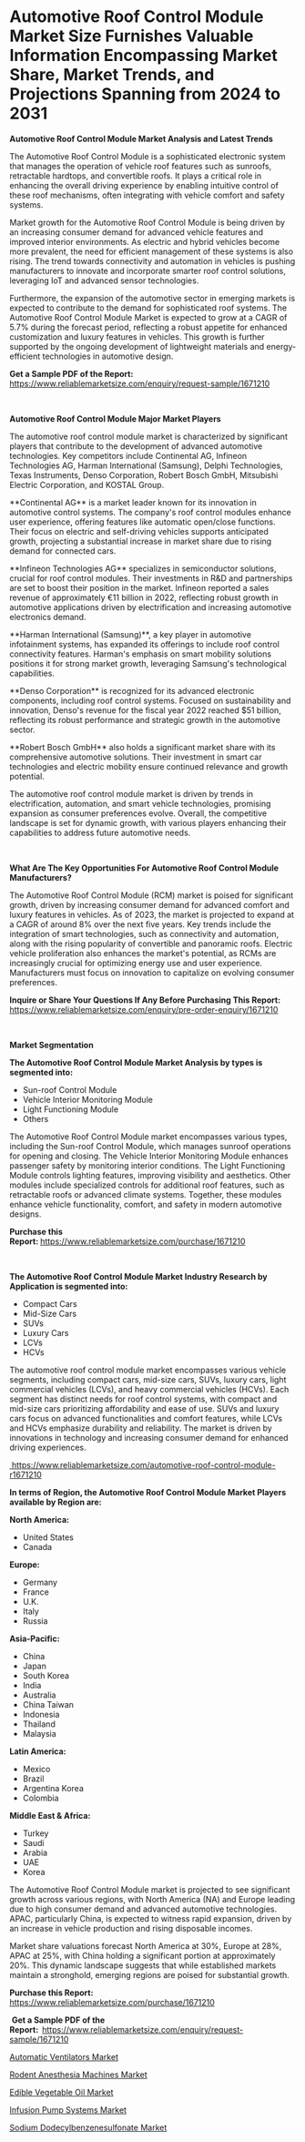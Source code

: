 <p><h1>Automotive Roof Control Module Market Size Furnishes Valuable Information Encompassing Market Share, Market Trends, and Projections Spanning from 2024 to 2031</h1></p><p><strong>Automotive Roof Control Module Market Analysis and Latest Trends</strong></p>
<p><p>The Automotive Roof Control Module is a sophisticated electronic system that manages the operation of vehicle roof features such as sunroofs, retractable hardtops, and convertible roofs. It plays a critical role in enhancing the overall driving experience by enabling intuitive control of these roof mechanisms, often integrating with vehicle comfort and safety systems.</p><p>Market growth for the Automotive Roof Control Module is being driven by an increasing consumer demand for advanced vehicle features and improved interior environments. As electric and hybrid vehicles become more prevalent, the need for efficient management of these systems is also rising. The trend towards connectivity and automation in vehicles is pushing manufacturers to innovate and incorporate smarter roof control solutions, leveraging IoT and advanced sensor technologies.</p><p>Furthermore, the expansion of the automotive sector in emerging markets is expected to contribute to the demand for sophisticated roof systems. The Automotive Roof Control Module Market is expected to grow at a CAGR of 5.7% during the forecast period, reflecting a robust appetite for enhanced customization and luxury features in vehicles. This growth is further supported by the ongoing development of lightweight materials and energy-efficient technologies in automotive design.</p></p>
<p><strong>Get a Sample PDF of the Report:&nbsp;</strong> <a href="https://www.reliablemarketsize.com/enquiry/request-sample/1671210?utm_campaign=1125&utm_medium=2&utm_source=Github&utm_content=ia&utm_term=10102024&utm_id=automotive-roof-control-module">https://www.reliablemarketsize.com/enquiry/request-sample/1671210</a></p>
<p>&nbsp;</p>
<p><strong>Automotive Roof Control Module Major Market Players</strong></p>
<p><p>The automotive roof control module market is characterized by significant players that contribute to the development of advanced automotive technologies. Key competitors include Continental AG, Infineon Technologies AG, Harman International (Samsung), Delphi Technologies, Texas Instruments, Denso Corporation, Robert Bosch GmbH, Mitsubishi Electric Corporation, and KOSTAL Group.</p><p>**Continental AG** is a market leader known for its innovation in automotive control systems. The company's roof control modules enhance user experience, offering features like automatic open/close functions. Their focus on electric and self-driving vehicles supports anticipated growth, projecting a substantial increase in market share due to rising demand for connected cars.</p><p>**Infineon Technologies AG** specializes in semiconductor solutions, crucial for roof control modules. Their investments in R&D and partnerships are set to boost their position in the market. Infineon reported a sales revenue of approximately €11 billion in 2022, reflecting robust growth in automotive applications driven by electrification and increasing automotive electronics demand.</p><p>**Harman International (Samsung)**, a key player in automotive infotainment systems, has expanded its offerings to include roof control connectivity features. Harman's emphasis on smart mobility solutions positions it for strong market growth, leveraging Samsung's technological capabilities.</p><p>**Denso Corporation** is recognized for its advanced electronic components, including roof control systems. Focused on sustainability and innovation, Denso's revenue for the fiscal year 2022 reached $51 billion, reflecting its robust performance and strategic growth in the automotive sector.</p><p>**Robert Bosch GmbH** also holds a significant market share with its comprehensive automotive solutions. Their investment in smart car technologies and electric mobility ensure continued relevance and growth potential.</p><p>The automotive roof control module market is driven by trends in electrification, automation, and smart vehicle technologies, promising expansion as consumer preferences evolve. Overall, the competitive landscape is set for dynamic growth, with various players enhancing their capabilities to address future automotive needs.</p></p>
<p>&nbsp;</p>
<p><strong>What Are The Key Opportunities For Automotive Roof Control Module Manufacturers?</strong></p>
<p><p>The Automotive Roof Control Module (RCM) market is poised for significant growth, driven by increasing consumer demand for advanced comfort and luxury features in vehicles. As of 2023, the market is projected to expand at a CAGR of around 8% over the next five years. Key trends include the integration of smart technologies, such as connectivity and automation, along with the rising popularity of convertible and panoramic roofs. Electric vehicle proliferation also enhances the market's potential, as RCMs are increasingly crucial for optimizing energy use and user experience. Manufacturers must focus on innovation to capitalize on evolving consumer preferences.</p></p>
<p><strong>Inquire or Share Your Questions If Any Before Purchasing This Report:</strong> <a href="https://www.reliablemarketsize.com/enquiry/pre-order-enquiry/1671210?utm_campaign=1125&utm_medium=2&utm_source=Github&utm_content=ia&utm_term=10102024&utm_id=automotive-roof-control-module">https://www.reliablemarketsize.com/enquiry/pre-order-enquiry/1671210</a></p>
<p>&nbsp;</p>
<p><strong>Market Segmentation</strong></p>
<p><strong>The Automotive Roof Control Module Market Analysis by types is segmented into:</strong></p>
<p><ul><li>Sun-roof Control Module</li><li>Vehicle Interior Monitoring Module</li><li>Light Functioning Module</li><li>Others</li></ul></p>
<p><p>The Automotive Roof Control Module market encompasses various types, including the Sun-roof Control Module, which manages sunroof operations for opening and closing. The Vehicle Interior Monitoring Module enhances passenger safety by monitoring interior conditions. The Light Functioning Module controls lighting features, improving visibility and aesthetics. Other modules include specialized controls for additional roof features, such as retractable roofs or advanced climate systems. Together, these modules enhance vehicle functionality, comfort, and safety in modern automotive designs.</p></p>
<p><strong>Purchase this Report:&nbsp;</strong><a href="https://www.reliablemarketsize.com/purchase/1671210?utm_campaign=1125&utm_medium=2&utm_source=Github&utm_content=ia&utm_term=10102024&utm_id=automotive-roof-control-module">https://www.reliablemarketsize.com/purchase/1671210</a></p>
<p>&nbsp;</p>
<p><strong>The Automotive Roof Control Module Market Industry Research by Application is segmented into:</strong></p>
<p><ul><li>Compact Cars</li><li>Mid-Size Cars</li><li>SUVs</li><li>Luxury Cars</li><li>LCVs</li><li>HCVs</li></ul></p>
<p><p>The automotive roof control module market encompasses various vehicle segments, including compact cars, mid-size cars, SUVs, luxury cars, light commercial vehicles (LCVs), and heavy commercial vehicles (HCVs). Each segment has distinct needs for roof control systems, with compact and mid-size cars prioritizing affordability and ease of use. SUVs and luxury cars focus on advanced functionalities and comfort features, while LCVs and HCVs emphasize durability and reliability. The market is driven by innovations in technology and increasing consumer demand for enhanced driving experiences.</p></p>
<p><a href="https://www.reliablemarketsize.com/automotive-roof-control-module-r1671210?utm_campaign=1125&utm_medium=2&utm_source=Github&utm_content=ia&utm_term=10102024&utm_id=automotive-roof-control-module">&nbsp;https://www.reliablemarketsize.com/automotive-roof-control-module-r1671210</a></p>
<p><strong>In terms of Region, the Automotive Roof Control Module Market Players available by Region are:</strong></p>
<p>
    <p> <strong> North America: </strong>
        <ul>
            <li>United States</li>
            <li>Canada</li>
        </ul>
        </p> 
    <p> <strong> Europe: </strong>
        <ul>
            <li>Germany</li>
            <li>France</li>
            <li>U.K.</li>
            <li>Italy</li>
            <li>Russia</li>
        </ul>
        </p> 
    <p> <strong> Asia-Pacific: </strong>
        <ul>
            <li>China</li>
            <li>Japan</li>
            <li>South Korea</li>
            <li>India</li>
            <li>Australia</li>
            <li>China Taiwan</li>
            <li>Indonesia</li>
            <li>Thailand</li>
            <li>Malaysia</li>
        </ul>
        </p> 
    <p> <strong> Latin America: </strong>
        <ul>
            <li>Mexico</li>
            <li>Brazil</li>
            <li>Argentina Korea</li>
            <li>Colombia</li>
        </ul>
        </p> 
    <p> <strong> Middle East & Africa: </strong>
        <ul>
            <li>Turkey</li>
            <li>Saudi</li>
            <li>Arabia</li>
            <li>UAE</li>
            <li>Korea</li>
        </ul>
    </p>
    </p>
<p><p>The Automotive Roof Control Module market is projected to see significant growth across various regions, with North America (NA) and Europe leading due to high consumer demand and advanced automotive technologies. APAC, particularly China, is expected to witness rapid expansion, driven by an increase in vehicle production and rising disposable incomes. </p><p>Market share valuations forecast North America at 30%, Europe at 28%, APAC at 25%, with China holding a significant portion at approximately 20%. This dynamic landscape suggests that while established markets maintain a stronghold, emerging regions are poised for substantial growth.</p></p>
<p><strong>Purchase this Report: </strong><a href="https://www.reliablemarketsize.com/purchase/1671210?utm_campaign=1125&utm_medium=2&utm_source=Github&utm_content=ia&utm_term=10102024&utm_id=automotive-roof-control-module">https://www.reliablemarketsize.com/purchase/1671210</a></p>
<p>&nbsp;<strong>Get a Sample PDF of the Report:&nbsp;&nbsp;</strong><a href="https://www.reliablemarketsize.com/enquiry/request-sample/1671210?utm_campaign=1125&utm_medium=2&utm_source=Github&utm_content=ia&utm_term=10102024&utm_id=automotive-roof-control-module">https://www.reliablemarketsize.com/enquiry/request-sample/1671210</a></p>
<p><strong></strong></p>
<p><p><a href="https://www.linkedin.com/pulse/automatic-ventilators-market-size-growth-trends-industry-duuwe?utm_campaign=1125&utm_medium=2&utm_source=Github&utm_content=ia&utm_term=10102024&utm_id=automotive-roof-control-module">Automatic Ventilators Market</a></p><p><a href="https://www.linkedin.com/pulse/insights-rodent-anesthesia-machines-market-players-size-geographical-4lsfe?utm_campaign=1125&utm_medium=2&utm_source=Github&utm_content=ia&utm_term=10102024&utm_id=automotive-roof-control-module">Rodent Anesthesia Machines Market</a></p><p><a href="https://www.linkedin.com/pulse/edible-vegetable-oil-market-size-growth-industry-analysis-segmentation-cfyuf?utm_campaign=1125&utm_medium=2&utm_source=Github&utm_content=ia&utm_term=10102024&utm_id=automotive-roof-control-module">Edible Vegetable Oil Market</a></p><p><a href="https://www.linkedin.com/pulse/infusion-pump-systems-market-trends-growth-outlook-2024--1d9xe?utm_campaign=1125&utm_medium=2&utm_source=Github&utm_content=ia&utm_term=10102024&utm_id=automotive-roof-control-module">Infusion Pump Systems Market</a></p><p><a href="https://www.linkedin.com/pulse/sustainability-trends-sodium-dodecylbenzenesulfonate-industry-xr9zf?utm_campaign=1125&utm_medium=2&utm_source=Github&utm_content=ia&utm_term=10102024&utm_id=automotive-roof-control-module">Sodium Dodecylbenzenesulfonate Market</a></p></p>